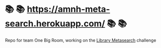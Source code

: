 # :books: :books: https://amnh-meta-search.herokuapp.com/ :books: :books: 

Repo for team One Big Room, working on the [Library Metasearch](https://github.com/amnh/HackTheStacks/wiki/Library-Metasearch) challenge
